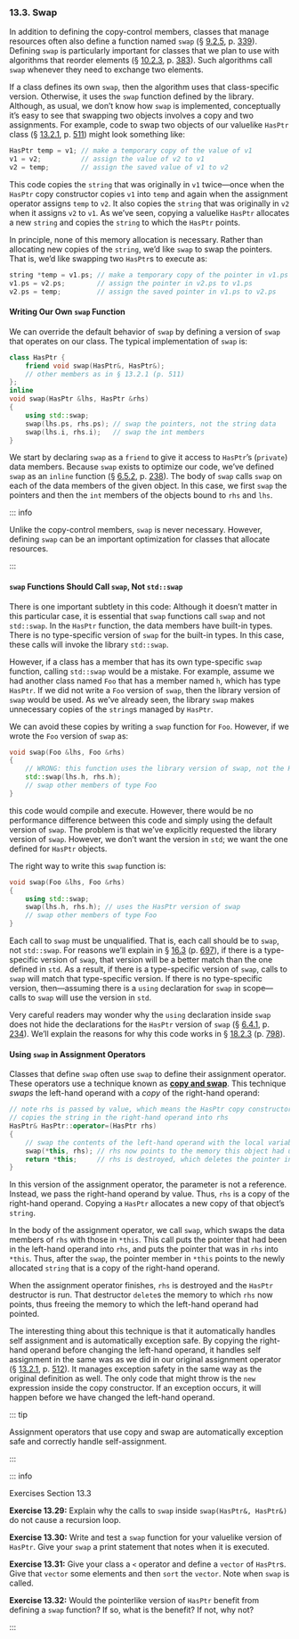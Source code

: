 <h3 id="filepos3315883">13.3. Swap</h3>
<p>In addition to defining the copy-control members, classes that manage resources often also define a function named <code>swap</code> (§ <a href="090-9.2._container_library_overview.html#filepos2239281">9.2.5</a>, p. <a href="090-9.2._container_library_overview.html#filepos2239281">339</a>). Defining <code>swap</code> is particularly important for classes that we plan to use with algorithms that reorder elements (§ <a href="099-10.2._a_first_look_at_the_algorithms.html#filepos2506543">10.2.3</a>, p. <a href="099-10.2._a_first_look_at_the_algorithms.html#filepos2506543">383</a>). Such algorithms call <code>swap</code> whenever they need to exchange two elements.</p>
<p>If a class defines its own <code>swap</code>, then the algorithm uses that class-specific version. Otherwise, it uses the <code>swap</code> function defined by the library. Although, as usual, we don’t know how <code>swap</code> is implemented, conceptually it’s easy to see that swapping two objects involves a copy and two assignments. For example, code to swap two objects of our valuelike <code>HasPtr</code> class (§ <a href="122-13.2._copy_control_and_resource_management.html#filepos3285596">13.2.1</a>, p. <a href="122-13.2._copy_control_and_resource_management.html#filepos3285596">511</a>) might look something like:</p>

```c++
HasPtr temp = v1; // make a temporary copy of the value of v1
v1 = v2;          // assign the value of v2 to v1
v2 = temp;        // assign the saved value of v1 to v2
```

<p><a id="filepos3318720"></a>This code copies the <code>string</code> that was originally in <code>v1</code> twice—once when the <code>HasPtr</code> copy constructor copies <code>v1</code> into <code>temp</code> and again when the assignment operator assigns <code>temp</code> to <code>v2</code>. It also copies the <code>string</code> that was originally in <code>v2</code> when it assigns <code>v2</code> to <code>v1</code>. As we’ve seen, copying a valuelike <code>HasPtr</code> allocates a new <code>string</code> and copies the <code>string</code> to which the <code>HasPtr</code> points.</p>
<p>In principle, none of this memory allocation is necessary. Rather than allocating new copies of the <code>string</code>, we’d like <code>swap</code> to swap the pointers. That is, we’d like swapping two <code>HasPtr</code>s to execute as:</p>

```c++
string *temp = v1.ps; // make a temporary copy of the pointer in v1.ps
v1.ps = v2.ps;        // assign the pointer in v2.ps to v1.ps
v2.ps = temp;         // assign the saved pointer in v1.ps to v2.ps
```

<h4>Writing Our Own <code>swap</code> Function</h4>
<p>We can override the default behavior of <code>swap</code> by defining a version of <code>swap</code> that operates on our class. The typical implementation of <code>swap</code> is:</p>

```c++
class HasPtr {
    friend void swap(HasPtr&, HasPtr&);
    // other members as in § 13.2.1 (p. 511)
};
inline
void swap(HasPtr &lhs, HasPtr &rhs)
{
    using std::swap;
    swap(lhs.ps, rhs.ps); // swap the pointers, not the string data
    swap(lhs.i, rhs.i);   // swap the int members
}
```

<p>We start by declaring <code>swap</code> as a <code>friend</code> to give it access to <code>HasPtr</code>’s (<code>private</code>) data members. Because <code>swap</code> exists to optimize our code, we’ve defined <code>swap</code> as an <code>inline</code> function (§ <a href="067-6.5._features_for_specialized_uses.html#filepos1645920">6.5.2</a>, p. <a href="067-6.5._features_for_specialized_uses.html#filepos1645920">238</a>). The body of <code>swap</code> calls <code>swap</code> on each of the data members of the given object. In this case, we first <code>swap</code> the pointers and then the <code>int</code> members of the objects bound to <code>rhs</code> and <code>lhs</code>.</p>

::: info
<p>Unlike the copy-control members, <code>swap</code> is never necessary. However, defining <code>swap</code> can be an important optimization for classes that allocate resources.</p>
:::

<h4><code>swap</code> Functions Should Call <code>swap</code>, Not <code>std::swap</code></h4>
<Badge type="warning" text="Tricky" />
<p>There is one important subtlety in this code: Although it doesn’t matter in this particular case, it is essential that <code>swap</code> functions call <code>swap</code> and not <code>std::swap</code>. In the <code>HasPtr</code> function, the data members have built-in types. There is no type-specific version of <code>swap</code> for the built-in types. In this case, these calls will invoke the library <code>std::swap</code>.</p>
<p>However, if a class has a member that has its own type-specific <code>swap</code> function, calling <code>std::swap</code> would be a mistake. For example, assume we had another class named <code>Foo</code> that has a member named <code>h</code>, which has type <code>HasPtr</code>. If we did <a id="filepos3327477"></a>not write a <code>Foo</code> version of <code>swap</code>, then the library version of <code>swap</code> would be used. As we’ve already seen, the library <code>swap</code> makes unnecessary copies of the <code>string</code>s managed by <code>HasPtr</code>.</p>
<p>We can avoid these copies by writing a <code>swap</code> function for <code>Foo</code>. However, if we wrote the <code>Foo</code> version of <code>swap</code> as:</p>

```c++
void swap(Foo &lhs, Foo &rhs)
{
    // WRONG: this function uses the library version of swap, not the HasPtr version
    std::swap(lhs.h, rhs.h);
    // swap other members of type Foo
}
```

<p>this code would compile and execute. However, there would be no performance difference between this code and simply using the default version of <code>swap</code>. The problem is that we’ve explicitly requested the library version of <code>swap</code>. However, we don’t want the version in <code>std</code>; we want the one defined for <code>HasPtr</code> objects.</p>
<p>The right way to write this <code>swap</code> function is:</p>

```c++
void swap(Foo &lhs, Foo &rhs)
{
    using std::swap;
    swap(lhs.h, rhs.h); // uses the HasPtr version of swap
    // swap other members of type Foo
}
```

<p>Each call to <code>swap</code> must be unqualified. That is, each call should be to <code>swap</code>, not <code>std::swap</code>. For reasons we’ll explain in § <a href="156-16.3._overloading_and_templates.html#filepos4436613">16.3</a> (p. <a href="156-16.3._overloading_and_templates.html#filepos4436613">697</a>), if there is a type-specific version of <code>swap</code>, that version will be a better match than the one defined in <code>std</code>. As a result, if there is a type-specific version of <code>swap</code>, calls to <code>swap</code> will match that type-specific version. If there is no type-specific version, then—assuming there is a <code>using</code> declaration for <code>swap</code> in scope—calls to <code>swap</code> will use the version in <code>std</code>.</p>
<p>Very careful readers may wonder why the <code>using</code> declaration inside <code>swap</code> does not hide the declarations for the <code>HasPtr</code> version of <code>swap</code> (§ <a href="066-6.4._overloaded_functions.html#filepos1621309">6.4.1</a>, p. <a href="066-6.4._overloaded_functions.html#filepos1621309">234</a>). We’ll explain the reasons for why this code works in § <a href="172-18.2._namespaces.html#filepos4989992">18.2.3</a> (p. <a href="172-18.2._namespaces.html#filepos4989992">798</a>).</p>
<h4>Using <code>swap</code> in Assignment Operators</h4>
<p>Classes that define <code>swap</code> often use <code>swap</code> to define their assignment operator. These operators use a technique known as <strong><a href="128-defined_terms.html#filepos3534923" id="filepos3333773">copy and swap</a></strong>. This technique <em>swaps</em> the left-hand operand with a <em>copy</em> of the right-hand operand:</p>

```c++
// note rhs is passed by value, which means the HasPtr copy constructor
// copies the string in the right-hand operand into rhs
HasPtr& HasPtr::operator=(HasPtr rhs)
{
    // swap the contents of the left-hand operand with the local variable rhs
    swap(*this, rhs); // rhs now points to the memory this object had used
    return *this;     // rhs is destroyed, which deletes the pointer in rhs
}
```

<p><a id="filepos3335986"></a>In this version of the assignment operator, the parameter is not a reference. Instead, we pass the right-hand operand by value. Thus, <code>rhs</code> is a copy of the right-hand operand. Copying a <code>HasPtr</code> allocates a new copy of that object’s <code>string</code>.</p>
<p>In the body of the assignment operator, we call <code>swap</code>, which swaps the data members of <code>rhs</code> with those in <code>*this</code>. This call puts the pointer that had been in the left-hand operand into <code>rhs</code>, and puts the pointer that was in <code>rhs</code> into <code>*this</code>. Thus, after the <code>swap</code>, the pointer member in <code>*this</code> points to the newly allocated <code>string</code> that is a copy of the right-hand operand.</p>
<p>When the assignment operator finishes, <code>rhs</code> is destroyed and the <code>HasPtr</code> destructor is run. That destructor <code>delete</code>s the memory to which <code>rhs</code> now points, thus freeing the memory to which the left-hand operand had pointed.</p>
<p>The interesting thing about this technique is that it automatically handles self assignment and is automatically exception safe. By copying the right-hand operand before changing the left-hand operand, it handles self assignment in the same was as we did in our original assignment operator (§ <a href="122-13.2._copy_control_and_resource_management.html#filepos3285596">13.2.1</a>, p. <a href="122-13.2._copy_control_and_resource_management.html#filepos3285596">512</a>). It manages exception safety in the same way as the original definition as well. The only code that might throw is the <code>new</code> expression inside the copy constructor. If an exception occurs, it will happen before we have changed the left-hand operand.</p>

::: tip
<p>Assignment operators that use copy and swap are automatically exception safe and correctly handle self-assignment.</p>
:::

::: info
<p>Exercises Section 13.3</p>
<p><strong>Exercise 13.29:</strong> Explain why the calls to <code>swap</code> inside <code>swap(HasPtr&amp;, HasPtr&amp;)</code> do not cause a recursion loop.</p>
<p><strong>Exercise 13.30:</strong> Write and test a <code>swap</code> function for your valuelike version of <code>HasPtr</code>. Give your <code>swap</code> a print statement that notes when it is executed.</p>
<p><strong>Exercise 13.31:</strong> Give your class a <code>&lt;</code> operator and define a <code>vector</code> of <code>HasPtr</code>s. Give that <code>vector</code> some elements and then <code>sort</code> the <code>vector</code>. Note when <code>swap</code> is called.</p>
<p><strong>Exercise 13.32:</strong> Would the pointerlike version of <code>HasPtr</code> benefit from defining a <code>swap</code> function? If so, what is the benefit? If not, why not?</p>
:::
